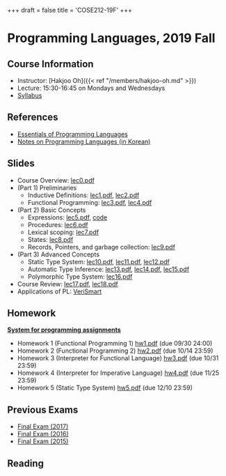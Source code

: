 +++
draft = false
title = 'COSE212-19F'
+++

# Programming Languages, 2019 Fall

## Course Information

- Instructor: [Hakjoo Oh]({{< ref "/members/hakjoo-oh.md" >}})
- Lecture: 15:30-16:45 on Mondays and Wednesdays
- [Syllabus](./syllabus.pdf)

## References

- [Essentials of Programming Languages](http://www.amazon.com/gp/product/0262062798?ie=UTF8&tag=ucmbread-20&linkCode=as2&camp=1789&creative=9325&creativeASIN=0262062798)
- [Notes on Programming Languages (in Korean)](./pl-book-draft.pdf)

## Slides

- Course Overview: [lec0.pdf](./slides/lec0.pdf)
- (Part 1) Preliminaries
    - Inductive Definitions: [lec1.pdf](./slides/lec1.pdf), [lec2.pdf](./slides/lec2.pdf)
    - Functional Programming: [lec3.pdf](./slides/lec3.pdf), [lec4.pdf](./slides/lec4.pdf)
- (Part 2) Basic Concepts
    - Expressions: [lec5.pdf](./slides/lec5.pdf), [code](./slides/let.ml)
    - Procedures: [lec6.pdf](./slides/lec6.pdf)
    - Lexical scoping: [lec7.pdf](./slides/lec7.pdf)
    - States: [lec8.pdf](./slides/lec8.pdf)
    - Records, Pointers, and garbage collection: [lec9.pdf](./slides/lec9.pdf)
- (Part 3) Advanced Concepts
    - Static Type System: [lec10.pdf](./slides/lec10.pdf), [lec11.pdf](./slides/lec11.pdf), [lec12.pdf](./slides/lec12.pdf)
    - Automatic Type Inference: [lec13.pdf](./slides/lec13.pdf), [lec14.pdf](./slides/lec14.pdf), [lec15.pdf](./slides/lec15.pdf)
    - Polymorphic Type System: [lec16.pdf](./slides/lec16.pdf)
- Course Review: [lec17.pdf](./slides/lec17.pdf), [lec18.pdf](./slides/lec18.pdf)
- Applications of PL: [VeriSmart](./slides/verismart_KAIST2019.pdf)

## Homework

**[System for programming assignments](https://tryml.korea.ac.kr)**

- Homework 1 (Functional Programming 1) [hw1.pdf](./homeworks/hw1.pdf) (due 09/30 24:00)
- Homework 2 (Functional Programming 2) [hw2.pdf](./homeworks/hw2.pdf) (due 10/14 23:59)
- Homework 3 (Interpreter for Functional Language) [hw3.pdf](./homeworks/hw3.pdf) (due 10/31 23:59)
- Homework 4 (Interpreter for Imperative Language) [hw4.pdf](./homeworks/hw4.pdf) (due 11/25 23:59)
- Homework 5 (Static Type System) [hw5.pdf](./homeworks/hw5.pdf) (due 12/10 23:59)

## Previous Exams

- [Final Exam (2017)](./exams/final2017.pdf)
- [Final Exam (2016)](./exams/final2016.pdf)
- [Final Exam (2015)](./exams/final2015.pdf)

## Reading
